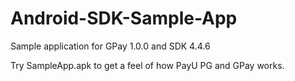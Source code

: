 # Android-SDK-Sample-App
Sample application for GPay 1.0.0 and SDK 4.4.6

Try SampleApp.apk to get a feel of how PayU PG and GPay works.
